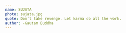 ```yaml
---
name: SUJATA
photo: sujata.jpg
quote: Don’t take revenge. Let karma do all the work.
author: -Gautam Buddha
---
```

